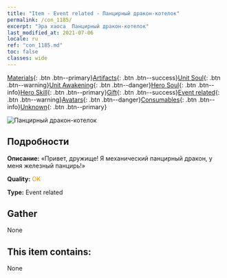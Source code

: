 ```yaml
---
title: "Item - Event related - Панцирный дракон-котелок"
permalink: /con_1185/
excerpt: "Эра хаоса  Панцирный дракон-котелок"
last_modified_at: 2021-07-06
locale: ru
ref: "con_1185.md"
toc: false
classes: wide
---
```

 [Materials](/ItemsRU/){: .btn .btn--primary}[Artifacts](/ItemsRU/Artifacts/){: .btn .btn--success}[Unit Soul](/ItemsRU/UnitSoul/){: .btn .btn--warning}[Unit Awakening](/ItemsRU/UnitAwakening/){: .btn .btn--danger}[Hero Soul](/ItemsRU/HeroSoul/){: .btn .btn--info}[Hero Skill](/ItemsRU/HeroSkill/){: .btn .btn--primary}[Gift](/ItemsRU/Gift/){: .btn .btn--success}[Event related](/ItemsRU/Events/){: .btn .btn--warning}[Avatars](/ItemsRU/Avatars/){: .btn .btn--danger}[Consumables](/ItemsRU/Consumables/){: .btn .btn--info}[Unknown](/ItemsRU/Unknown/){: .btn .btn--primary}

 ![Панцирный дракон-котелок](/images/t/i_81512231.png)

## Подробности
 **Описание:** «Привет, дружище! Я механический панцирный дракон, у меня железный панцирь!»

 **Quality:** <span style="color: #FF8C00">OK</span>

 **Type:** Event related

## Gather

  None

## This item contains:

  None


